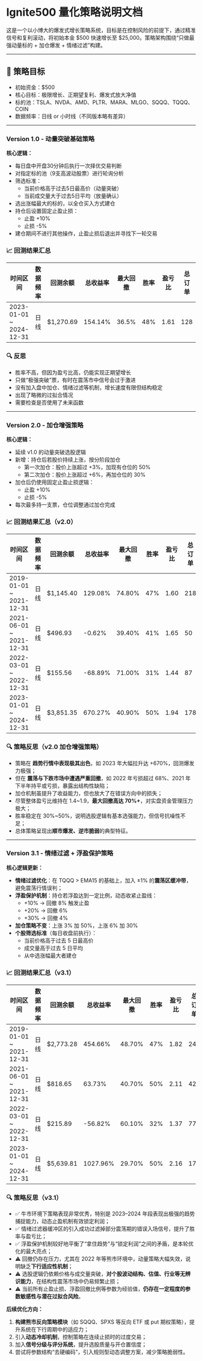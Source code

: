 # Ignite500 量化策略说明文档

这是一个以小博大的爆发式增长策略系统，目标是在控制风险的前提下，通过精准信号和复利滚动，将初始本金 $500 快速增长至 $25,000。策略架构围绕“只做最强动量标的 + 加仓爆发 + 情绪过滤”构建。

---

## 📌 策略目标

- 初始资金：$500
- 核心目标：极限增长、正期望复利、爆发式放大净值
- 标的池：TSLA、NVDA、AMD、PLTR、MARA、MLGO、SQQQ、TQQQ、COIN
- 数据频率：日线 or 小时线（不同版本略有差异）

---

### Version 1.0 - 动量突破基础策略

**核心逻辑：**
- 每日盘中开盘30分钟后执行一次择优交易判断
- 对指定标的池（9支高波动股票）进行轮询分析
- 筛选标准：
  - 当前价格高于过去5日最高价（动量突破）
  - 当前成交量大于过去5日平均（放量确认）
- 选出涨幅最大的标的，以全仓买入方式建仓
- 持仓后设置固定止盈止损：
  - 止盈 +10%
  - 止损 -5%
- 建仓期间不进行其他操作，止盈止损后退出并寻找下一轮交易


### 📈 回测结果汇总
| 时间区间 | 数据频率 | 回测余额      | 总收益率 | 最大回撤 | 胜率 | 盈亏比 | 总订单 |
|----------|----------|-----------|------------|-----------|------|--------|---------|
| 2023-01-01 ~ 2024-12-31 | 日线 | $1,270.69 | 154.14% | 36.5% | 48% | 1.61 | 128 |


### 🔍 反思

- 胜率不高，但因为盈亏比高，仍能实现正期望增长
- 只做“极强突破”票，有时在震荡市中信号会过于激进
- 没有加入盘中加仓、情绪过滤等机制，增长速度有限但结构稳定
- 出现了略微的过拟合情况
- 需要检查是否使用了未来函数

---

### Version 2.0 - 加仓增强策略

**核心逻辑：**
- 延续 v1.0 的动量突破选股逻辑
- 新增：持仓后若股价持续上涨，按分阶段加仓
  - 第一次加仓：股价上涨超过 +3%，加现有仓位的 50%
  - 第二次加仓：股价上涨超过 +6%，再加仓位的 30%
- 加仓后仍使用固定止盈止损逻辑：
  - 止盈 +10%
  - 止损 -5%
- 每次最多持一支票，仓位调整通过加仓完成

### 📈 回测结果汇总（v2.0）

| 时间区间 | 数据频率 | 回测余额  | 总收益率 | 最大回撤 | 胜率 | 盈亏比 | 总订单 |
|----------|----------|-------|-----------|------------|------|--------|---------|
| 2019-01-01 ~ 2021-12-31 | 日线 | $1,145.40 | 129.08% | 74.80% | 47% | 1.60 | 218 |
| 2021-06-01 ~ 2021-12-31 | 日线 | $496.93 | -0.62% | 39.40% | 41% | 1.65 | 50 |
| 2022-03-01 ~ 2022-12-31 | 日线 | $155.56 | -68.89% | 71.00% | 31% | 1.44 | 87 |
| 2023-01-01 ~ 2024-12-31 | 日线 | $3,851.35 | 670.27% | 40.90% | 50% | 1.94 | 178 |

### 🔍 策略反思（v2.0 加仓增强策略）

- 策略在 **趋势行情中表现极其出色**，如 2023 年大幅拉升达 +670%，回测爆发力极强；
- 但在 **震荡与下跌市场中遭遇严重回撤**，如 2022 年亏损超过 68%、2021 年下半年持平或亏损，暴露出结构性缺陷；
- 加仓机制虽提升了收益能力，但也放大了在错误方向中的损失；
- 尽管整体盈亏比维持在 1.4~1.9，**最大回撤高达 70%+**，对实盘资金管理压力极大；
- 胜率稳定在 30%~50%，说明选股逻辑有基本选强能力，但信号抗噪性不足；
- 总体策略呈现出**顺市爆发、逆市脆弱**的典型特征。

---

### Version 3.1 - 情绪过滤 + 浮盈保护策略

**核心逻辑更新：**
- **情绪过滤优化**：在 TQQQ > EMA15 的基础上，加入 ±1% 的**震荡区缓冲带**，避免震荡行情误判；
- **浮盈保护机制**：持仓若浮盈达到一定比例，动态收紧止盈线：
  - +10% → 回撤 8% 触发止盈  
  - +20% → 回撤 6%  
  - +30% → 回撤 4%  
- **加仓策略不变**：上涨 3% 加 50%，上涨 6% 加 30%
- **个股筛选标准**（每日收盘前执行）：
  - 当前价格高于过去 5 日最高价  
  - 成交量高于过去 5 日平均  
  - 从中选涨幅最大者建仓


### 📈 回测结果汇总（v3.1）

| 时间区间                | 数据频率 | 回测余额   | 总收益率   | 最大回撤 | 胜率 | 盈亏比 | 总订单 |
|-------------------------|----------|------------|------------|-----------|------|--------|---------|
| 2019-01-01 ~ 2021-12-31 | 日线     | $2,773.28  | 454.66%    | 48.70%    | 47%  | 1.82   | 240     |
| 2021-06-01 ~ 2021-12-31 | 日线     | $818.65    | 63.73%     | 40.70%    | 50%  | 2.11   | 42      |
| 2022-03-01 ~ 2022-12-31 | 日线     | $215.89    | -56.82%    | 60.10%    | 32%  | 1.37   | 77      |
| 2023-01-01 ~ 2024-12-31 | 日线     | $5,639.81  | 1027.96%   | 29.70%    | 50%  | 2.16   | 173     |

### 🔍 策略反思（v3.1）

- ✅ 牛市环境下策略表现非常优秀，特别是 2023–2024 年段表现出极强的趋势捕捉能力，动态止盈机制有效锁定利润；
- ✅ 情绪过滤器缓冲区的引入成功过滤掉部分震荡期的错误入场信号，提升了胜率与盈亏比；
- ✅ 浮盈保护机制较好地平衡了“拿住趋势”与“锁定利润”之间的矛盾，是本轮优化的最大亮点；
- ⚠️ 回撤仍存在压力，尤其在 2022 年等熊市环境中，动量策略大幅失效，说明缺乏**下行适应性机制**；
- ⚠️ 选股逻辑仍依赖价格与成交量突破，**对个股波动结构、估值、行业等无辨识能力**，在结构性震荡市场中仍易频繁止损；
- ⚠️ 当前所有止盈止损、浮盈回撤比例等参数为经验值，**仍存在一定程度的参数敏感性与潜在过拟合风险**。

**后续优化方向：**
1. **构建熊市反向策略模块**（如 SQQQ、SPXS 等反向 ETF 或 put 期权策略），提升系统在下行周期中的适应力；
2. 引入**动态冷却机制**，控制策略在连续止损时的过度交易；
3. 加入**信号分级与评分系统**，提升选股质量与开仓置信度；
4. 尝试将参数结构“去硬编码”，引入规则型动态调整方案，减少策略脆弱性。

